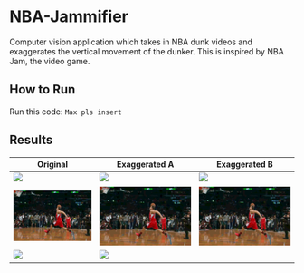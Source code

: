 # NBA-Jammifier
Computer vision application which takes in NBA dunk videos and exaggerates the vertical movement of the dunker. This is inspired by NBA Jam, the video game.


## How to Run
Run this code: `Max pls insert`

## Results
| Original                            | Exaggerated A                       | Exaggerated B                       |
|-------------------------------------|-------------------------------------|-------------------------------------|
| ![](results/Positive1_original.gif) | ![](results/Positive1a.gif)         | ![](results/Positive1b.gif)         |
| ![](results/Positive2_original.gif) | ![](results/Positive2a.gif)         | ![](results/Positive2b.gif)         |
| ![](results/Negative_original.gif)  | ![](results/Negative.gif)           |                                     |